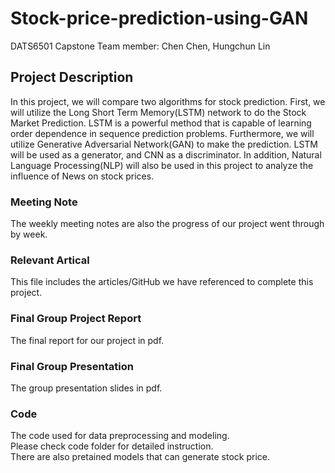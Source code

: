 # Stock-price-prediction-using-GAN
DATS6501 Capstone
Team member: Chen Chen, Hungchun Lin

## Project Description
 In this project, we will compare two algorithms for stock prediction. First, we will utilize the Long Short Term Memory(LSTM) network to do the Stock Market Prediction. LSTM is a powerful method that is capable of learning order dependence in sequence prediction problems. Furthermore, we will utilize Generative Adversarial Network(GAN) to make the prediction. LSTM will be used as a generator, and CNN as a discriminator. In addition, Natural Language Processing(NLP) will also be used in this project to analyze the influence of News on stock prices. 

### Meeting Note
The weekly meeting notes are also the progress of our project went through by week.

### Relevant Artical
This file includes the articles/GitHub we have referenced to complete this project.

### Final Group Project Report
The final report for our project in pdf.

### Final Group Presentation
The group presentation slides in pdf.  

### Code
The code used for data preprocessing and modeling.   
Please check code folder for detailed instruction.   
There are also pretained models that can generate stock price.   

